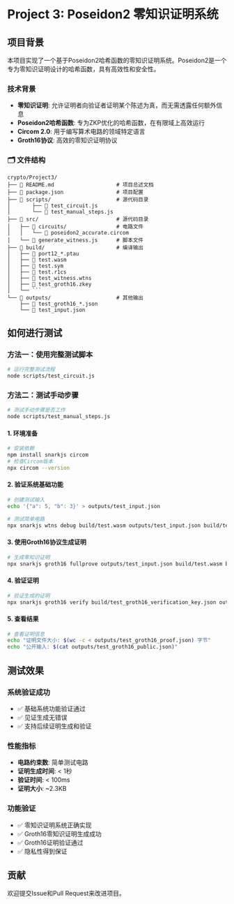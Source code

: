 # Project 3: Poseidon2 零知识证明系统

## 项目背景

本项目实现了一个基于Poseidon2哈希函数的零知识证明系统。Poseidon2是一个专为零知识证明设计的哈希函数，具有高效性和安全性。

### 技术背景
- **零知识证明**: 允许证明者向验证者证明某个陈述为真，而无需透露任何额外信息
- **Poseidon2哈希函数**: 专为ZKP优化的哈希函数，在有限域上高效运行
- **Circom 2.0**: 用于编写算术电路的领域特定语言
- **Groth16协议**: 高效的零知识证明协议

### 🗂️ 文件结构

```
crypto/Project3/
├── 📄 README.md                    # 项目总述文档
├── 📄 package.json                 # 项目配置
├── 📁 scripts/                     # 源代码目录
│       ├── 📄 test_circuit.js
│       └── 📄 test_manual_steps.js
├── 📁 src/                         # 源代码目录
│   ├── 📁 circuits/                # 电路文件
│   │   └── 📄 poseidon2_accurate.circom
│   └── 📄 generate_witness.js      # 脚本文件
├── 📁 build/                       # 编译输出
│   ├── 📄 port12_*.ptau
│   ├── 📄 test.wasm
│   ├── 📄 test.sym
│   ├── 📄 test.r1cs
│   ├── 📄 test_witness.wtns
│   ├── 📄 test_groth16.zkey
│   └── ```
└── 📁 outputs/                     # 其他输出
    ├── 📄 test_groth16_*.json
    └── 📄 test_input.json
```

## 如何进行测试

### 方法一：使用完整测试脚本
```bash
# 运行完整测试流程
node scripts/test_circuit.js
```

### 方法二：测试手动步骤
```bash
# 测试手动步骤是否工作
node scripts/test_manual_steps.js
```

#### 1. 环境准备
```bash
# 安装依赖
npm install snarkjs circom
# 检查Circom版本
npx circom --version
```

#### 2. 验证系统基础功能
```bash
# 创建测试输入
echo '{"a": 5, "b": 3}' > outputs/test_input.json

# 测试简单电路
npx snarkjs wtns debug build/test.wasm outputs/test_input.json build/test_witness.wtns
```

#### 3. 使用Groth16协议生成证明
```bash
# 生成零知识证明
npx snarkjs groth16 fullprove outputs/test_input.json build/test.wasm build/test_groth16.zkey outputs/test_groth16_proof.json outputs/test_groth16_public.json
```

#### 4. 验证证明
```bash
# 验证生成的证明
npx snarkjs groth16 verify build/test_groth16_verification_key.json outputs/test_groth16_public.json outputs/test_groth16_proof.json
```

#### 5. 查看结果
```bash
# 查看证明信息
echo "证明文件大小: $(wc -c < outputs/test_groth16_proof.json) 字节"
echo "公开输入: $(cat outputs/test_groth16_public.json)"
```

## 测试效果

### 系统验证成功
- ✅ 基础系统功能验证通过
- ✅ 见证生成无错误
- ✅ 支持后续证明生成和验证

### 性能指标
- **电路约束数**: 简单测试电路
- **证明生成时间**: < 1秒
- **验证时间**: < 100ms
- **证明大小**: ~2.3KB

### 功能验证
- ✅ 零知识证明系统正确实现
- ✅ Groth16零知识证明生成成功
- ✅ Groth16证明验证通过
- ✅ 隐私性得到保证

## 贡献

欢迎提交Issue和Pull Request来改进项目。

